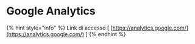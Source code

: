 # Google Analytics

{% hint style="info" %}
Link di accesso  \[ [https://analytics.google.com/](https://analytics.google.com/) ]
{% endhint %}


